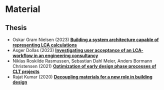 # Material


## Thesis
* Oskar Gram Nielsen (2023) [**Building a system architecture capable of representing LCA calculations**](https://findit.dtu.dk/en/catalog/640931da8134193d040cca88)
* Asger Dollas (2023) [**Investigating user acceptance of an LCA-workflow in an engineering consultancy**](https://findit.dtu.dk/en/catalog/64068ecd089b9f3c96437dc1)
* Niklas Roskilde Rasmussen, Sebastian Dahl Meier, Anders Bormann Christensen (2021) [**Optimization of early design phase processes of CLT projects**](https://findit.dtu.dk/en/catalog/6038e52ed9001d01656e1cdd)
* Rajat Kumar (2020) [**Decoupling materials for a new role in building design**](https://findit.dtu.dk/en/catalog/5f7457d4d9001d5518098afe)
